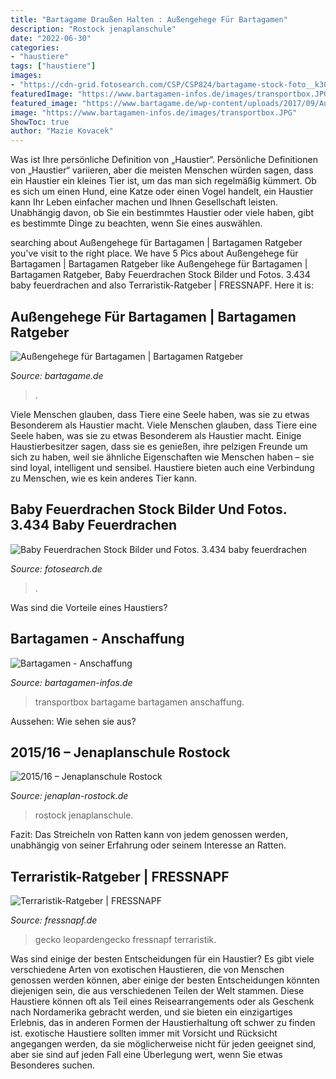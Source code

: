 ```yaml
---
title: "Bartagame Draußen Halten : Außengehege Für Bartagamen"
description: "Rostock jenaplanschule"
date: "2022-06-30"
categories:
- "haustiere"
tags: ["haustiere"]
images:
- "https://cdn-grid.fotosearch.com/CSP/CSP824/bartagame-stock-foto__k30442422.jpg"
featuredImage: "https://www.bartagamen-infos.de/images/transportbox.JPG"
featured_image: "https://www.bartagame.de/wp-content/uploads/2017/09/Aussengehege-fuer-Bartagamen.jpg"
image: "https://www.bartagamen-infos.de/images/transportbox.JPG"
ShowToc: true
author: "Mazie Kovacek"
---
```



Was ist Ihre persönliche Definition von „Haustier“.
Persönliche Definitionen von „Haustier“ variieren, aber die meisten Menschen würden sagen, dass ein Haustier ein kleines Tier ist, um das man sich regelmäßig kümmert. Ob es sich um einen Hund, eine Katze oder einen Vogel handelt, ein Haustier kann Ihr Leben einfacher machen und Ihnen Gesellschaft leisten. Unabhängig davon, ob Sie ein bestimmtes Haustier oder viele haben, gibt es bestimmte Dinge zu beachten, wenn Sie eines auswählen.

	

		
searching about Außengehege für Bartagamen | Bartagamen Ratgeber you've visit to the right place. We have 5 Pics about Außengehege für Bartagamen | Bartagamen Ratgeber like Außengehege für Bartagamen | Bartagamen Ratgeber, Baby Feuerdrachen Stock Bilder und Fotos. 3.434 baby feuerdrachen and also Terraristik-Ratgeber | FRESSNAPF. Here it is:
		
    
## Außengehege Für Bartagamen | Bartagamen Ratgeber

<img loading=lazy src="https://www.bartagame.de/wp-content/uploads/2017/09/Aussengehege-fuer-Bartagamen.jpg" onerror="this.onerror=null;this.src='https://tse4.mm.bing.net/th?id=OIP.m14UIq2FDk2VV0f9VdTE9gHaE8&amp;pid=15.1';" alt="Außengehege für Bartagamen | Bartagamen Ratgeber">

_Source: bartagame.de_

>. 

	

Viele Menschen glauben, dass Tiere eine Seele haben, was sie zu etwas Besonderem als Haustier macht.
Viele Menschen glauben, dass Tiere eine Seele haben, was sie zu etwas Besonderem als Haustier macht. Einige Haustierbesitzer sagen, dass sie es genießen, ihre pelzigen Freunde um sich zu haben, weil sie ähnliche Eigenschaften wie Menschen haben – sie sind loyal, intelligent und sensibel. Haustiere bieten auch eine Verbindung zu Menschen, wie es kein anderes Tier kann.

    
## Baby Feuerdrachen Stock Bilder Und Fotos. 3.434 Baby Feuerdrachen

<img loading=lazy src="https://cdn-grid.fotosearch.com/CSP/CSP824/bartagame-stock-foto__k30442422.jpg" onerror="this.onerror=null;this.src='https://tse4.mm.bing.net/th?id=OIP.C6vQulIAFFq09uTm3hQSlgAAAA&amp;pid=15.1';" alt="Baby Feuerdrachen Stock Bilder und Fotos. 3.434 baby feuerdrachen">

_Source: fotosearch.de_

>. 

	

Was sind die Vorteile eines Haustiers?

    
## Bartagamen - Anschaffung

<img loading=lazy src="https://www.bartagamen-infos.de/images/transportbox.JPG" onerror="this.onerror=null;this.src='https://tse2.mm.bing.net/th?id=OIP.Ck7X3Ru_utriKOB2lSIgLgAAAA&amp;pid=15.1';" alt="Bartagamen - Anschaffung">

_Source: bartagamen-infos.de_

>transportbox bartagame bartagamen anschaffung. 

	

Aussehen: Wie sehen sie aus?

    
## 2015/16 – Jenaplanschule Rostock

<img loading=lazy src="https://www.jenaplan-rostock.de/assets/images/3/5-6cb02736.jpg" onerror="this.onerror=null;this.src='https://tse3.mm.bing.net/th?id=OIP.WRHfUhWoTUNINyyGovpubAHaE8&amp;pid=15.1';" alt="2015/16 – Jenaplanschule Rostock">

_Source: jenaplan-rostock.de_

>rostock jenaplanschule. 

	

Fazit: Das Streicheln von Ratten kann von jedem genossen werden, unabhängig von seiner Erfahrung oder seinem Interesse an Ratten.

    
## Terraristik-Ratgeber | FRESSNAPF

<img loading=lazy src="https://media.os.fressnapf.com/cms/2020/05/Ratgeber-Terra-Leopardengecko_1200x527.jpg" onerror="this.onerror=null;this.src='https://tse4.mm.bing.net/th?id=OIP.ZGDY5GSnmoM5NJL-tEdJSAHaDQ&amp;pid=15.1';" alt="Terraristik-Ratgeber | FRESSNAPF">

_Source: fressnapf.de_

>gecko leopardengecko fressnapf terraristik. 

	

Was sind einige der besten Entscheidungen für ein Haustier?
Es gibt viele verschiedene Arten von exotischen Haustieren, die von Menschen genossen werden können, aber einige der besten Entscheidungen könnten diejenigen sein, die aus verschiedenen Teilen der Welt stammen. Diese Haustiere können oft als Teil eines Reisearrangements oder als Geschenk nach Nordamerika gebracht werden, und sie bieten ein einzigartiges Erlebnis, das in anderen Formen der Haustierhaltung oft schwer zu finden ist. exotische Haustiere sollten immer mit Vorsicht und Rücksicht angegangen werden, da sie möglicherweise nicht für jeden geeignet sind, aber sie sind auf jeden Fall eine Überlegung wert, wenn Sie etwas Besonderes suchen.


